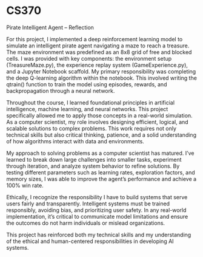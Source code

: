 # CS370

Pirate Intelligent Agent – Reflection

For this project, I implemented a deep reinforcement learning model to simulate an intelligent pirate agent navigating a maze to reach a treasure. The maze environment was predefined as an 8x8 grid of free and blocked cells. I was provided with key components: the environment setup (TreasureMaze.py), the experience replay system (GameExperience.py), and a Jupyter Notebook scaffold. My primary responsibility was completing the deep Q-learning algorithm within the notebook. This involved writing the qtrain() function to train the model using episodes, rewards, and backpropagation through a neural network.

Throughout the course, I learned foundational principles in artificial intelligence, machine learning, and neural networks. This project specifically allowed me to apply those concepts in a real-world simulation. As a computer scientist, my role involves designing efficient, logical, and scalable solutions to complex problems. This work requires not only technical skills but also critical thinking, patience, and a solid understanding of how algorithms interact with data and environments.

My approach to solving problems as a computer scientist has matured. I’ve learned to break down large challenges into smaller tasks, experiment through iteration, and analyze system behavior to refine solutions. By testing different parameters such as learning rates, exploration factors, and memory sizes, I was able to improve the agent’s performance and achieve a 100% win rate.

Ethically, I recognize the responsibility I have to build systems that serve users fairly and transparently. Intelligent systems must be trained responsibly, avoiding bias, and prioritizing user safety. In any real-world implementation, it’s critical to communicate model limitations and ensure the outcomes do not harm individuals or mislead organizations.

This project has reinforced both my technical skills and my understanding of the ethical and human-centered responsibilities in developing AI systems.

